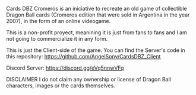 Cards DBZ Cromeros is an iniciative to recreate an old game of collectible Dragon Ball cards (Cromeros edition that were sold in Argentina in the year 2007), in the form of an online videogame.

This is a non-profit proyect, meanining it is just from fans to fans and I am not going to commercialize it in any form.

This is just the Client-side of the game. You can find the Server's code in this repository: https://github.com/AngelSony/CardsDBZ_Client

Discord Server: https://discord.gg/eVq5nnwVFq

DISCLAIMER
I do not claim any ownership or license of Dragon Ball characters, images or the cards themselves. 
